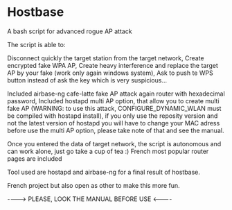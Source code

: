 # Hostbase
A bash script for advanced rogue AP attack  

The script is able to:

Disconnect quickly the target station from the target network,
Create encrypted fake WPA AP,
Create heavy interference and replace the target AP by your fake (work only again windows system),
Ask to push te WPS button instead of ask the key which is very suspicious...


Included airbase-ng cafe-latte fake AP attack again router with hexadecimal password,
Included hostapd multi AP option, that allow you to create multi fake AP (WARNING: to use this attack, CONFIGURE_DYNAMIC_WLAN must be compiled with hostapd install), if you only use the reposity version and not the latest version of hostapd you will have to change your MAC adress before use the multi AP option, please take note of that and see the manual.


Once you entered the data of target network, the script is autonomous and can work alone, just go take a cup of tea :)
French most popular router pages are included

Tool used are hostapd and airbase-ng for a final result of hostbase.

French project but also open as other to make this more fun.

----> PLEASE, LOOK THE MANUAL BEFORE USE <----
